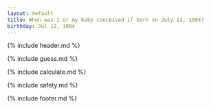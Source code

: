 ```yaml
---
layout: default
title: When was I or my baby conceived if born on July 12, 1904?
birthday: Jul 12, 1904
---
```


{% include header.md %}

{% include guess.md %}

{% include calculate.md %}

{% include safety.md %}

{% include footer.md %}



